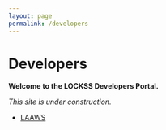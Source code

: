 ```yaml
---
layout: page
permalink: /developers
---
```

# Developers

**Welcome to the LOCKSS Developers Portal.**

*This site is under construction.*

*   [LAAWS](/developers/laaws)